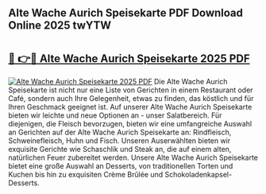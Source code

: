 ## Alte Wache Aurich Speisekarte PDF Download Online 2025 twYTW

# <h2><a href="http://gc5s5v6.nevu.top/?p=Alte+Wache+Aurich+Speisekarte">🔗 👉🔴 Alte Wache Aurich Speisekarte 2025 PDF</a></h2>

[![Alte Wache Aurich Speisekarte 2025 PDF](https://i.imgur.com/dBaPXMq.png)](http://gc5s5v6.nevu.top/?p=Alte+Wache+Aurich+Speisekarte)
Die Alte Wache Aurich Speisekarte ist nicht nur eine Liste von Gerichten in einem Restaurant oder Café, sondern auch Ihre Gelegenheit, etwas zu finden, das köstlich und für Ihren Geschmack geeignet ist. Auf unserer Alte Wache Aurich Speisekarte bieten wir leichte und neue Optionen an - unser Salatbereich. Für diejenigen, die Fleisch bevorzugen, bieten wir eine umfangreiche Auswahl an Gerichten auf der Alte Wache Aurich Speisekarte an: Rindfleisch, Schweinefleisch, Huhn und Fisch. Unseren Auserwählten bieten wir exquisite Gerichte wie Schaschlik und Steak an, die auf einem alten, natürlichen Feuer zubereitet werden. Unsere Alte Wache Aurich Speisekarte bietet eine große Auswahl an Desserts, von traditionellen Torten und Kuchen bis hin zu exquisiten Crème Brûlée und Schokoladenkapsel-Desserts.
